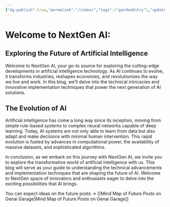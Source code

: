 ```yaml
---
{"dg-publish":true,"permalink":"/index/","tags":["gardenEntry"],"updated":"2024-07-30T21:25:10.969+05:30"}
---
```


# Welcome to NextGen AI: 

## Exploring the Future of Artificial Intelligence

Welcome to NextGen AI, your go-to source for exploring the cutting-edge developments in artificial intelligence technology. As AI continues to evolve, it transforms industries, reshapes economies, and revolutionizes the way we live and work. In this blog, we’ll delve into the technical intricacies and innovative implementation techniques that power the next generation of AI solutions.

## The Evolution of AI

Artificial intelligence has come a long way since its inception, moving from simple rule-based systems to complex neural networks capable of deep learning. Today, AI systems are not only able to learn from data but also adapt and make decisions with minimal human intervention. This rapid evolution is fueled by advances in computational power, the availability of massive datasets, and sophisticated algorithms.

In conclusion, as we embark on this journey with NextGen AI, we invite you to explore the transformative world of artificial intelligence with us. This blog will serve as your guide to understanding the technical advancements and implementation techniques that are shaping the future of AI. Welcome to NextGen space of innovators and enthusiasts eager to delve into the exciting possibilities that AI brings.

You can expect ideas on the future posts -> [[Mind Map of Future Posts on Genai Garage\|Mind Map of Future Posts on Genai Garage]]
